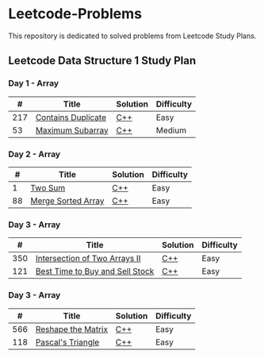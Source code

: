 # Leetcode-Problems
This repository is dedicated to solved problems from Leetcode Study Plans.

## Leetcode Data Structure 1 Study Plan 
### Day 1 - Array 
| # | Title | Solution | Difficulty |
|---|----|---|---|
| 217 | [Contains Duplicate](https://leetcode.com/problems/contains-duplicate/?envType=study-plan&id=data-structure-i) | [C++](https://github.com/shajidHossainHemal/Leetcode-Problems/blob/master/Leetcode%20Data%20Structure%20Study%20Plan/Day%201/ContainsDuplicate.cpp) | Easy |
| 53 | [Maximum Subarray](https://leetcode.com/problems/maximum-subarray/) | [C++](https://github.com/shajidHossainHemal/Leetcode-Problems/blob/master/Leetcode%20Data%20Structure%20Study%20Plan/Day%201/MaximumSubarray.cpp) | Medium |

### Day 2 - Array 
| # | Title | Solution | Difficulty |
|---|---|---|---|
| 1 | [Two Sum](https://leetcode.com/problems/two-sum/?envType=study-plan&id=data-structure-i) | [C++](https://github.com/shajidHossainHemal/Leetcode-Problems/blob/master/Leetcode%20Data%20Structure%20Study%20Plan/Day%202/TwoSum.cpp) | Easy |
| 88 | [Merge Sorted Array](https://leetcode.com/problems/merge-sorted-array/?envType=study-plan&id=data-structure-i) | [C++](https://github.com/shajidHossainHemal/Leetcode-Problems/blob/master/Leetcode%20Data%20Structure%20Study%20Plan/Day%202/MergeSortedArray.cpp) | Easy |

### Day 3 - Array 
| # | Title | Solution | Difficulty |
|---|---|---|---|
| 350 | [Intersection of Two Arrays II](https://leetcode.com/problems/intersection-of-two-arrays-ii/) | [C++](https://github.com/shajidHossainHemal/Leetcode-Problems/blob/master/Leetcode%20Data%20Structure%20Study%20Plan/Day%203/IntersectionOfTwoArrays2.cpp) | Easy |
| 121 | [Best Time to Buy and Sell Stock](https://leetcode.com/problems/best-time-to-buy-and-sell-stock/) | [C++](https://github.com/shajidHossainHemal/Leetcode-Problems/blob/master/Leetcode%20Data%20Structure%20Study%20Plan/Day%203/BestTimeToBuyAndSellStock.cpp) | Easy |

### Day 3 - Array 
| # | Title | Solution | Difficulty |
|---|---|---|---|
| 566 | [Reshape the Matrix](https://leetcode.com/problems/reshape-the-matrix/) | [C++](https://github.com/shajidHossainHemal/Leetcode-Problems/blob/master/Leetcode%20Data%20Structure%20Study%20Plan/Day%204/ReshapeTheMatrix.cpp) | Easy |
| 118 | [Pascal's Triangle](https://leetcode.com/problems/pascals-triangle/) | [C++](https://github.com/shajidHossainHemal/Leetcode-Problems/blob/master/Leetcode%20Data%20Structure%20Study%20Plan/Day%204/PascalsTriangle.cpp) | Easy |
